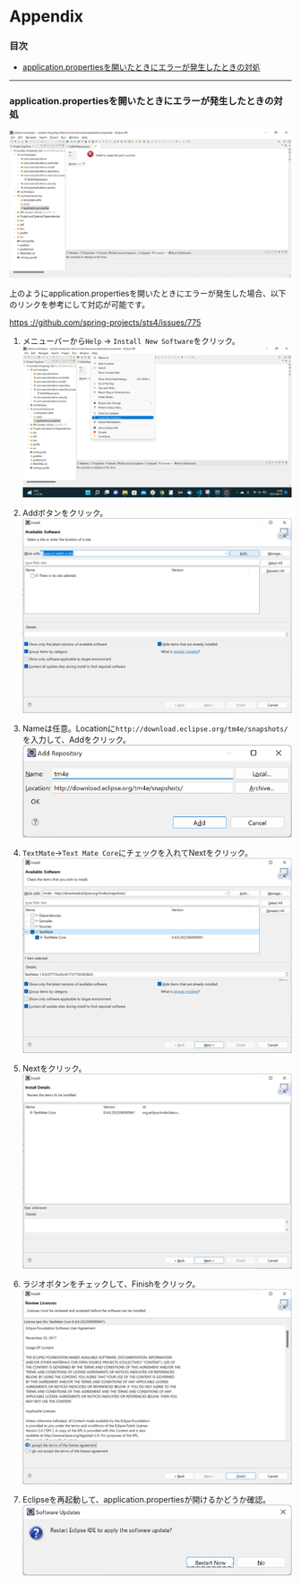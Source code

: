 # Appendix

### 目次

+ [application.propertiesを開いたときにエラーが発生したときの対処](#application.propertiesを開いたときにエラーが発生したときの対処)

---

### application.propertiesを開いたときにエラーが発生したときの対処

![picture 57](images2/917ad685344b0ffbb9c42e62d240d1202cd401e40b551a622b28a255481160b7.png)  

上のようにapplication.propertiesを開いたときにエラーが発生した場合、以下のリンクを参考にして対応が可能です。

[https
://github.com/spring-projects/sts4/issues/775](https://github.com/spring-projects/sts4/issues/775)

1. メニューバーから`Help` -> `Install New Software`をクリック。 
![picture 58](images2/b49cde525566ff7bbe7d55cf3ad89ed7c4ab2180cfa47b56a4cdbe1acdf2ccec.png)  

1. Addボタンをクリック。
![picture 59](images2/6d3eb2ad6b3bba3109eb63f24918378e65bbb9681b94eae245fb07cb00891f84.png)  

1. Nameは任意。Locationに`http://download.eclipse.org/tm4e/snapshots/`を入力して、Addをクリック。
![picture 60](images2/0eb7b8f71b7238506ef3c5aa1feb71ab9f54018a82d26c4227b0b8e393e4fc27.png)  

1. `TextMate`->`Text Mate Core`にチェックを入れてNextをクリック。
![picture 61](images2/0e5b52d305072549f302e31a4a63117d2e21fe7e123a3b7c78b98f98c6f2351f.png)  

1. Nextをクリック。
![picture 62](images2/d44c9b3c27556e8762fe99f1f74e1f82277e38d0b7646c84051397cab9f39790.png)  

1. ラジオボタンをチェックして、Finishをクリック。
![picture 63](images2/f284be58ea46d8fa959db03cbb216a563ddd01cf30910b3db573012a20ab16f6.png)  

1. Eclipseを再起動して、application.propertiesが開けるかどうか確認。
![picture 64](images2/a8b6e8117cb6e6a9b12920157eed7320d186ff9535d7bc3f33669e1f05b896c8.png)  


